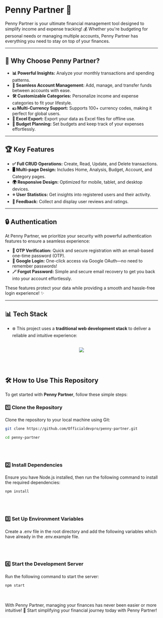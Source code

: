 # Penny Partner 🚀  

Penny Partner is your ultimate financial management tool designed to simplify income and expense tracking! 💰 Whether you're budgeting for personal needs or managing multiple accounts, Penny Partner has everything you need to stay on top of your finances.

---

## 🌟 Why Choose Penny Partner?  

- **📊 Powerful Insights:** Analyze your monthly transactions and spending patterns.  
- **💼 Seamless Account Management:** Add, manage, and transfer funds between accounts with ease.  
- **🛠 Customizable Categories:** Personalize income and expense categories to fit your lifestyle.  
- **💵 Multi-Currency Support:** Supports 100+ currency codes, making it perfect for global users.  
- **📂 Excel Export:** Export your data as Excel files for offline use.  
- **📅 Budget Planning:** Set budgets and keep track of your expenses effortlessly.  

---

## 🏆 Key Features  

- **✅ Full CRUD Operations:** Create, Read, Update, and Delete transactions.  
- **🖥 Multi-page Design:** Includes Home, Analysis, Budget, Account, and Category pages.  
- **🌍 Responsive Design:** Optimized for mobile, tablet, and desktop devices.  
- **⭐ User Statistics:** Get insights into registered users and their activity.  
- **📢 Feedback:** Collect and display user reviews and ratings.  

---

## 🔒 Authentication  

At Penny Partner, we prioritize your security with powerful authentication features to ensure a seamless experience:  

- **📧 OTP Verification:** Quick and secure registration with an email-based one-time password (OTP).  
- **🔑 Google Login:** One-click access via Google OAuth—no need to remember passwords!  
- **🪄 Forgot Password:** Simple and secure email recovery to get you back into your account effortlessly.  

These features protect your data while providing a smooth and hassle-free login experience! ✨

---

## 📊 Tech Stack

- ❄️ This project uses a **traditional web development stack** to deliver a reliable and intuitive experience:
<br></br>
<div align="center">
    <img src="https://skillicons.dev/icons?i=html,css,javascript,express,mongodb" /><br>
 
</div>


<br></br>
## 🛠️ How to Use This Repository  

To get started with **Penny Partner**, follow these simple steps:

### 1️⃣ Clone the Repository  
Clone the repository to your local machine using Git:
```bash
git clone https://github.com/Officialdevpro/penny-partner.git
```
```bash
cd penny-partner
```
<br></br>
### 2️⃣ Install Dependencies
Ensure you have Node.js installed, then run the following command to install the required dependencies:
```bash
npm install
```
<br></br>
### 3️⃣ Set Up Environment Variables
Create a .env file in the root directory and add the following variables which have already in the .env.example file.
 
<br></br>
### 4️⃣ Start the Development Server
Run the following command to start the server:

```bash
npm start
```
<br></br>
With Penny Partner, managing your finances has never been easier or more intuitive! 
🎉 Start simplifying your financial journey today with Penny Partner!  

